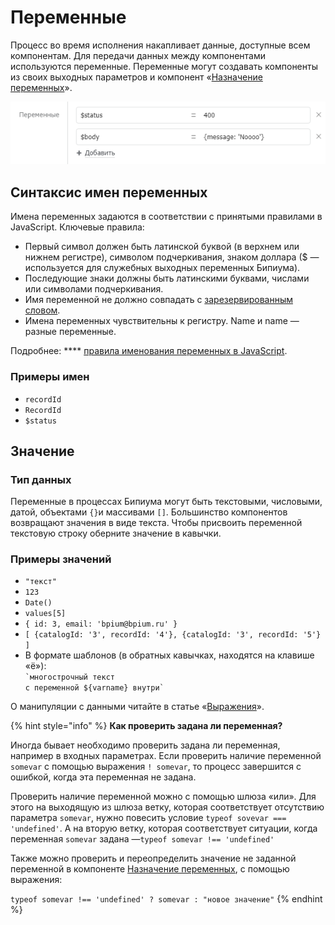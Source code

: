 # Переменные

Процесс во время исполнения накапливает данные, доступные всем компонентам. Для передачи данных между компонентами используются переменные. Переменные могут создавать компоненты из своих выходных параметров и компонент «[Назначение переменных](components/setvariables.md)».

![](../../../.gitbook/assets/variables.png)

## Синтаксис **имен переменных**

Имена переменных задаются в соответствии с принятыми правилами в JavaScript. Ключевые правила:

* Первый символ должен быть латинской буквой (в верхнем или нижнем регистре), символом подчеркивания, знаком доллара ($ — используется для служебных выходных переменных Бипиума).
* Последующие знаки должны быть латинскими буквами, числами или символами подчеркивания.
* Имя переменной не должно совпадать с [зарезервированным словом](https://msdn.microsoft.com/ru-ru/library/0779sbks\(v=vs.94\).aspx).
* Имена переменных чувствительны к регистру. Name и name — разные переменные.

Подробнее: **** [правила именования переменных в JavaScript](https://msdn.microsoft.com/ru-ru/library/67defydd\(v=vs.94\).aspx#Anchor\_1).

### **Примеры имен**

* `recordId`&#x20;
* `RecordId`
* `$status`&#x20;

## З**начение**

### **Тип данных**

Переменные в процессах Бипиума могут быть текстовыми, числовыми, датой, объектами `{}`и массивами `[]`. Большинство компонентов возвращают значения в виде текста. Чтобы присвоить переменной текстовую строку оберните значение в кавычки.

### Примеры значений

* `"текст"`&#x20;
* `123`
* `Date()`&#x20;
* `values[5]`
* `{ id: 3, email: 'bpium@bpium.ru' }`
* `[ {catalogId: '3', recordId: '4'}, {catalogId: '3', recordId: '5'} ]`
* В формате шаблонов (в обратных кавычках, находятся на клавише «ё»):\
  `` `многострочный текст ``\
  `` с переменной ${varname} внутри` ``

О манипуляции с данными читайте в статье «[Выражения](expression.md)».



{% hint style="info" %}
**Как проверить задана ли переменная?**

Иногда бывает необходимо проверить задана ли переменная, например в входных параметрах. Если проверить наличие переменной `somevar` с помощью выражения `! somevar`, то процесс завершится с ошибкой, когда эта переменная не задана.

Проверить наличие переменной можно с помощью шлюза «или». Для этого на выходящую из шлюза ветку, которая соответствует отсутствию параметра `somevar`, нужно повесить условие `typeof sovevar === 'undefined'`. А на вторую ветку, которая соответствует ситуации, когда переменная `somevar` задана —`typeof somevar !== 'undefined'`

Также можно проверить и переопределить значение не заданной переменной в компоненте [Назначение переменных](components/setvariables.md#svoistva), с помощью выражения:

`typeof somevar !== 'undefined' ? somevar : "новое значение"`
{% endhint %}

####
